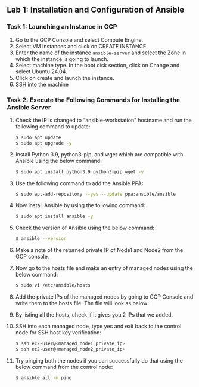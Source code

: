 ## Lab 1: Installation and Configuration of Ansible

### Task 1: Launching an Instance in GCP

1. Go to the GCP Console and select Compute Engine.
2. Select VM Instances and click on CREATE INSTANCE.
3. Enter the name of the instance `ansible-server` and select the Zone in which the instance is going to launch.
4. Select machine type. In the boot disk section, click on Change and select Ubuntu 24.04.
5. Click on create and launch the instance.
6. SSH into the machine

### Task 2: Execute the Following Commands for Installing the Ansible Server

1. Check the IP is changed to “ansible-workstation” hostname and run the following command to update:
    ```bash
    $ sudo apt update
    $ sudo apt upgrade -y
    ```

2. Install Python 3.9, python3-pip, and wget which are compatible with Ansible using the below command:
    ```bash
    $ sudo apt install python3.9 python3-pip wget -y
    ```

3. Use the following command to add the Ansible PPA:
    ```bash
    $ sudo apt-add-repository --yes --update ppa:ansible/ansible
    ```

4. Now install Ansible by using the following command:
    ```bash
    $ sudo apt install ansible -y
    ```

5. Check the version of Ansible using the below command:
    ```bash
    $ ansible --version
    ```

6. Make a note of the returned private IP of Node1 and Node2 from the GCP console.

7. Now go to the hosts file and make an entry of managed nodes using the below command:
    ```bash
    $ sudo vi /etc/ansible/hosts
    ```

8. Add the private IPs of the managed nodes by going to GCP Console and write them to the hosts file. The file will look as below:

9. By listing all the hosts, check if it gives you 2 IPs that we added.

10. SSH into each managed node, type yes and exit back to the control node for SSH host key verification:
    ```bash
    $ ssh ec2-user@<managed_node1_private_ip>
    $ ssh ec2-user@<managed_node2_private_ip>
    ```

11. Try pinging both the nodes if you can successfully do that using the below command from the control node:
    ```bash
    $ ansible all -m ping
    ```
